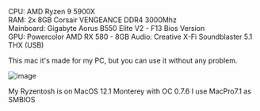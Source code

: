 CPU: AMD Ryzen 9 5900X<br>
RAM: 2x 8GB Corsair VENGEANCE DDR4 3000Mhz<br>
Mainboard: Gigabyte Aorus B550 Elite V2 - F13 Bios Version<br>
GPU: Powercolor AMD RX 580 - 8GB
Audio: Creative X-Fi Soundblaster 5.1 THX (USB)

This mac it's made for my PC, but you can use it without any problem.

![image](https://github.com/AlexXplo/-Ryzen-9-5900X---RX-580---MacOS-12.1-Monterey/assets/51346778/f1701b02-d441-4fac-8446-58f39f4f0170)


My Ryzentosh is on MacOS 12.1 Monterey with OC 0.7.6
I use MacPro7.1 as SMBIOS
